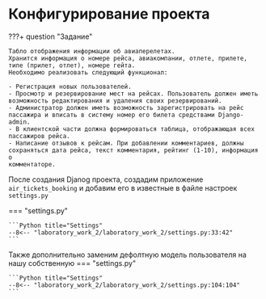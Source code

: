 # Конфигурирование проекта

???+ question "Задание"

    Табло отображения информации об авиаперелетах.
    Хранится информация о номере рейса, авиакомпании, отлете, прилете, типе (прилет, отлет), номере гейта.
    Необходимо реализовать следующий функционал:

    - Регистрация новых пользователей.
    - Просмотр и резервирование мест на рейсах. Пользователь должен иметь
    возможность редактирования и удаления своих резервирований.
    - Администратор должен иметь возможность зарегистрировать на рейс
    пассажира и вписать в систему номер его билета средствами Django-admin.
    - В клиентской части должна формироваться таблица, отображающая всех
    пассажиров рейса.
    - Написание отзывов к рейсам. При добавлении комментариев, должны
    сохраняться дата рейса, текст комментария, рейтинг (1-10), информация о
    комментаторе.

После создания Djanog проекта, создадим приложение `air_tickets_booking` и добавим его в известные в файле настроек `settings.py`

=== "settings.py"

    ```Python title="Settings"
    --8<-- "laboratory_work_2/laboratory_work_2/settings.py:33:42"
    ```

Также дополнительно заменим дефолтную модель пользователя на нашу собственную
=== "settings.py"

    ```Python title="Settings"
    --8<-- "laboratory_work_2/laboratory_work_2/settings.py:104:104"
    ```
